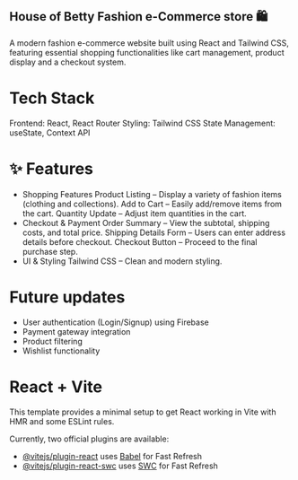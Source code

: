 ## House of Betty Fashion e-Commerce store 🛍️
A modern fashion e-commerce website built using React and Tailwind CSS, featuring essential shopping functionalities like cart management, product display and a checkout system.

# Tech Stack
Frontend: React, React Router
Styling: Tailwind CSS
State Management: useState, Context API


# ✨ Features
- Shopping Features
Product Listing – Display a variety of fashion items (clothing and collections).
Add to Cart – Easily add/remove items from the cart.
Quantity Update – Adjust item quantities in the cart.
- Checkout & Payment
Order Summary – View the subtotal, shipping costs, and total price.
Shipping Details Form – Users can enter address details before checkout.
Checkout Button – Proceed to the final purchase step.
- UI & Styling
Tailwind CSS – Clean and modern styling.

# Future updates
- User authentication (Login/Signup) using Firebase
- Payment gateway integration
- Product filtering
- Wishlist functionality


# React + Vite

This template provides a minimal setup to get React working in Vite with HMR and some ESLint rules.

Currently, two official plugins are available:

- [@vitejs/plugin-react](https://github.com/vitejs/vite-plugin-react/blob/main/packages/plugin-react/README.md) uses [Babel](https://babeljs.io/) for Fast Refresh
- [@vitejs/plugin-react-swc](https://github.com/vitejs/vite-plugin-react-swc) uses [SWC](https://swc.rs/) for Fast Refresh



